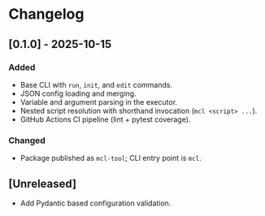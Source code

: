 # Changelog

## [0.1.0] - 2025-10-15
### Added
- Base CLI with `run`, `init`, and `edit` commands.
- JSON config loading and merging.
- Variable and argument parsing in the executor.
- Nested script resolution with shorthand invocation (`mcl <script> ...`).
- GitHub Actions CI pipeline (lint + pytest coverage).

### Changed
- Package published as `mcl-tool`; CLI entry point is `mcl`.

## [Unreleased]
- Add Pydantic based configuration validation.
